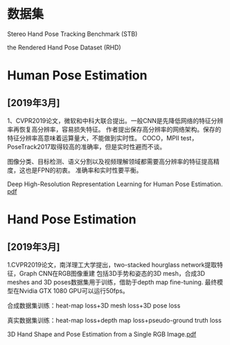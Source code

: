 
# 数据集

Stereo Hand Pose Tracking Benchmark (STB)

the Rendered Hand Pose Dataset (RHD)


# Human Pose Estimation



## [2019年3月]
1、CVPR2019论文，微软和中科大联合提出。一般CNN是先降低网络的特征分辨率再恢复高分辨率，容易损失特征。
作者提出保存高分辨率的网络架构。保存的特征分辨率高意味着运算量大，不能做到实时性。
COCO，MPII test，PoseTrack2017取得较高的准确率，但是实时性避而不谈。

图像分类、目标检测、语义分割以及视频理解领域都需要高分辨率的特征提高精度，这也是FPN的初衷。
准确率和实时性要平衡。

Deep High-Resolution Representation Learning for Human Pose Estimation. [pdf](http://cn.arxiv.org/pdf/1902.09212.pdf)



# Hand Pose Estimation

## [2019年3月]
1.CVPR2019论文，南洋理工大学提出，two-stacked hourglass network提取特征，Graph CNN在RGB图像重建
包括3D手势和姿态的3D mesh，合成3D meshes and 3D poses数据集用于训练，借助于depth map fine-tuning.
最终模型在Nvidia GTX 1080 GPU可以运行50fps。

合成数据集训练：heat-map loss+3D mesh loss+3D pose loss

真实数据集训练：heat-map loss+depth map loss+pseudo-ground truth loss

3D Hand Shape and Pose Estimation from a Single RGB Image.[pdf](https://arxiv.org/pdf/1903.00812.pdf)

